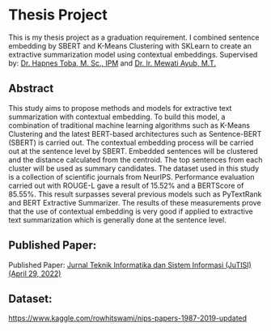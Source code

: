 # Thesis Project
This is my thesis project as a graduation requirement. I combined sentence embedding by SBERT and K-Means Clustering with SKLearn to create an extractive summarization model using contextual embeddings. Supervised by: [Dr. Hapnes Toba, M. Sc., IPM](https://it.maranatha.edu/resume/dr-hapnes-toba-m-sc/) and [Dr. Ir. Mewati Ayub, M.T.](https://it.maranatha.edu/resume/mewati-ayub/)

## Abstract
This study aims to propose methods and models for extractive text summarization with contextual embedding. To build this model, a combination of traditional machine learning algorithms such as K-Means Clustering and the latest BERT-based architectures such as Sentence-BERT (SBERT) is carried out. The contextual embedding process will be carried out at the sentence level by SBERT. Embedded sentences will be clustered and the distance calculated from the centroid. The top sentences from each cluster will be used as summary candidates. The dataset used in this study is a collection of scientific journals from NeurIPS. Performance evaluation carried out with ROUGE-L gave a result of 15.52% and a BERTScore of 85.55%. This result surpasses several previous models such as PyTextRank and BERT Extractive Summarizer. The results of these measurements prove that the use of contextual embedding is very good if applied to extractive text summarization which is generally done at the sentence level.

## Published Paper:
Published Paper: [Jurnal Teknik Informatika dan Sistem Informasi (JuTISI) (April 29, 2022)](https://journal.maranatha.edu/index.php/jutisi/article/view/4474)

## Dataset:
https://www.kaggle.com/rowhitswami/nips-papers-1987-2019-updated
